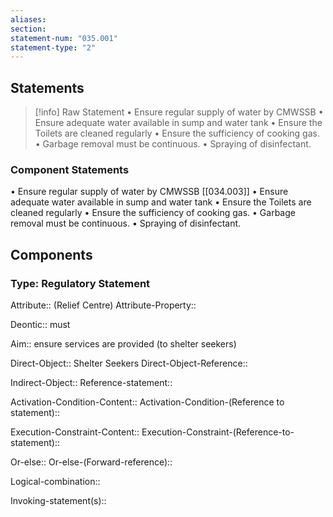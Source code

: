 ```yaml
---
aliases: 
section: 
statement-num: "035.001"
statement-type: "2"
---
```

## Statements 
> [!info] Raw Statement
> • Ensure regular supply of water by CMWSSB 
• Ensure adequate water available in sump and water tank 
• Ensure the Toilets are cleaned regularly 
• Ensure the sufficiency of cooking gas. 
• Garbage removal must be continuous. 
• Spraying of disinfectant. 
### Component Statements
• Ensure regular supply of water by CMWSSB [[034.003]]
• Ensure adequate water available in sump and water tank 
• Ensure the Toilets are cleaned regularly 
• Ensure the sufficiency of cooking gas. 
• Garbage removal must be continuous. 
• Spraying of disinfectant. 
## Components
### Type: Regulatory Statement
Attribute:: (Relief Centre)
Attribute-Property::

Deontic:: must

Aim:: ensure services are provided (to shelter seekers)

Direct-Object:: Shelter Seekers
Direct-Object-Reference:: 

Indirect-Object::
	Reference-statement::

Activation-Condition-Content::
	Activation-Condition-(Reference to statement)::

Execution-Constraint-Content::
	Execution-Constraint-(Reference-to-statement)::

Or-else::
	Or-else-(Forward-reference)::

Logical-combination::

Invoking-statement(s)::